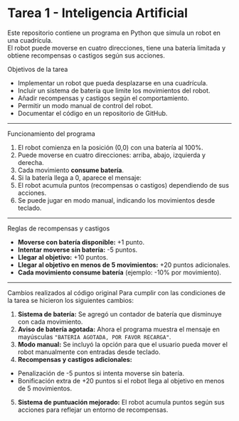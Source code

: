 # Tarea 1 - Inteligencia Artificial

Este repositorio contiene un programa en Python que simula un robot en una cuadrícula.  
El robot puede moverse en cuatro direcciones, tiene una batería limitada y obtiene recompensas o castigos según sus acciones.  

Objetivos de la tarea
- Implementar un robot que pueda desplazarse en una cuadrícula.
- Incluir un sistema de batería que limite los movimientos del robot.
- Añadir recompensas y castigos según el comportamiento.
- Permitir un modo manual de control del robot.
- Documentar el código en un repositorio de GitHub.

---

Funcionamiento del programa
1. El robot comienza en la posición (0,0) con una batería al 100%.
2. Puede moverse en cuatro direcciones: arriba, abajo, izquierda y derecha.
3. Cada movimiento **consume batería**.
4. Si la batería llega a 0, aparece el mensaje:
5. El robot acumula puntos (recompensas o castigos) dependiendo de sus acciones.
6. Se puede jugar en modo manual, indicando los movimientos desde teclado.

---

 Reglas de recompensas y castigos
- **Moverse con batería disponible:** +1 punto.
- **Intentar moverse sin batería:** -5 puntos.
- **Llegar al objetivo:** +10 puntos.
- **Llegar al objetivo en menos de 5 movimientos:** +20 puntos adicionales.
- **Cada movimiento consume batería** (ejemplo: -10% por movimiento).

---

Cambios realizados al código original
Para cumplir con las condiciones de la tarea se hicieron los siguientes cambios:
1. **Sistema de batería:** Se agregó un contador de batería que disminuye con cada movimiento.
2. **Aviso de batería agotada:** Ahora el programa muestra el mensaje en mayúsculas `"BATERIA AGOTADA, POR FAVOR RECARGA"`.
3. **Modo manual:** Se incluyó la opción para que el usuario pueda mover el robot manualmente con entradas desde teclado.
4. **Recompensas y castigos adicionales:**
- Penalización de -5 puntos si intenta moverse sin batería.
- Bonificación extra de +20 puntos si el robot llega al objetivo en menos de 5 movimientos.
5. **Sistema de puntuación mejorado:** El robot acumula puntos según sus acciones para reflejar un entorno de recompensas.

